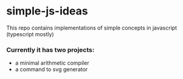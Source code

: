 # simple-js-ideas

This repo contains implementations of simple concepts in javascript (typescript mostly)

### Currently it has two projects:

* a minimal arithmetic compiler
* a command to svg generator
